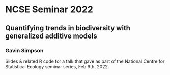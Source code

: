 # NCSE Seminar 2022

## Quantifying trends in biodiversity with generalized additive models

### Gavin Simpson

Slides & related R code for a talk that gave as part of the National Centre for
Statistical Ecology seminar series, Feb 9th, 2022.
